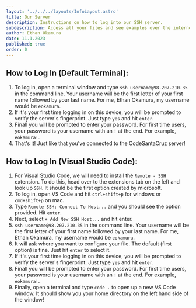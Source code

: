 ```yaml
---
layout: '../../../layouts/InfoLayout.astro'
title: Our Server
description: Instructions on how to log into our SSH server.
subdescription: Access all your files and see examples over the internet!
author: Ethan Okamura
date: 11.1.2023
published: true
order: 0
---
```

## How to Log In (Default Terminal):
1. To log in, open a terminal window and type `ssh username@98.207.210.35` in the command line. Your username will be the first letter of your first name followed by your last name. For me, Ethan Okamura, my username would be `eokamura`.
2. If it's your first time logging in on this device, you will be prompted to verify the server's fingerprint. Just type `yes` and hit `enter`.
3. Finall you will be prompted to enter your password. For first time users, your password is your username with an `!` at the end. For example, `eokamura!`.
4. That's it! Just like that you've connected to the CodeSantaCruz server!

## How to Log In (Visual Studio Code):
1. For Visual Studio Code, we will need to install the `Remote - SSH` extension. To do this, head over to the extensions tab on the left and look up `SSH`. It should be the first option created by microsoft.
2. To log in, open VS Code and hit `ctrl+shift+p` for windows or `cmd+shift+p` on mac.
3. Type `Remote-SSH: Connect To Host...` and you should see the option provided. Hit `enter`.
4. Next, select `+ Add New SSH Host...` and hit enter.
5. `ssh username@98.207.210.35` in the command line. Your username will be the first letter of your first name followed by your last name. For me, Ethan Okamura, my username would be `eokamura`.
6. It will ask where you want to configure your file. The default (first option) is fine. Just hit `enter` to select it.
7. If it's your first time logging in on this device, you will be prompted to verify the server's fingerprint. Just type `yes` and hit `enter`.
8. Finall you will be prompted to enter your password. For first time users, your password is your username with an `!` at the end. For example, `eokamura!`.
9. Finally, open a terminal and type `code .` to open up a new VS Code window. It should show you your home directory on the left hand side of the window!